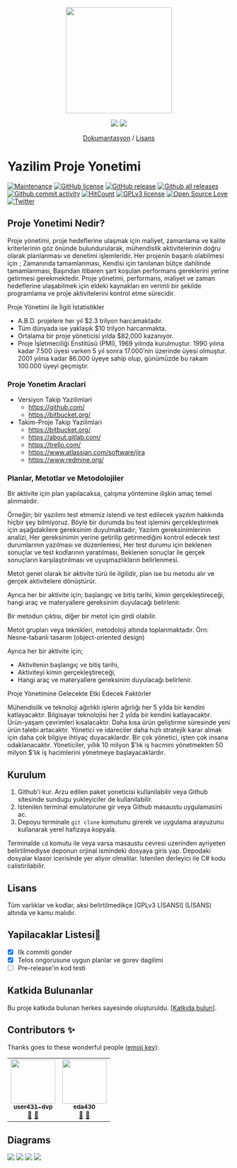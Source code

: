 <p align="center">
  <a href="https://github.com/eda430/WinFormKOS/">
    <img src="https://cdn2.iconfinder.com/data/icons/startup-management/325/Project_management_Business_Case-512.png" width="240px">
  </a>
</p>
<p align="center">
  <a href="https://github.com/eda430/WinFormKOS/releases/latest"><img src="https://img.shields.io/github/release/eda430/WinFormKOS.svg"></a>
  <a href="https://GitHub.com/eda430/WinFormKOS/releases/"><img src="https://img.shields.io/circleci/project/github/badges/shields/master"></a>
</p>

<p align="center">
  <a href="https://github.com/eda430/WinFormKOS/tree/master/README.md">Dokumantasyon</a> / <a href="https://github.com/eda430/WinFormKOS/tree/master/LICENSE">Lisans</a>
</p>

Yazilim Proje Yonetimi
=======================

[![Maintenance](https://img.shields.io/badge/Maintained%3F-yes-green.svg)](https://GitHub.com/eda430/WinFormKOS/graphs/commit-activity)
[![GitHub license](https://img.shields.io/github/license/eda430/WinFormKOS.svg)](https://github.com/eda430/WinFormKOS/tree/master/LICENSE)
[![GitHub release](https://img.shields.io/github/release/eda430/WinFormKOS.svg)](https://GitHub.com/eda430/WinFormKOS/releases/)
[![Github all releases](https://img.shields.io/github/downloads/eda430/WinFormKOS/total.svg)](https://GitHub.com/eda430/WinFormKOS/releases/)
[![Github commit activity](https://img.shields.io/github/commit-activity/m/eda430/WinFormKOS)](https://github.com/eda430/WinFormKOS/commits/master)
[![HitCount](http://hits.dwyl.io/eda430/badges.svg)](http://hits.dwyl.io/eda430/badges)
[![GPLv3 license](https://img.shields.io/badge/License-GPLv3-blue.svg)](http://perso.crans.org/besson/LICENSE.html)
[![Open Source Love](https://badges.frapsoft.com/os/v1/open-source.png?v=103)](https://github.com/ellerbrock/open-source-badges/)
[![Twitter](https://img.shields.io/twitter/follow/edanur?style=social&logo=twitter)](https://twitter.com/intent/follow?screen_name=edanur)

## Proje Yonetimi Nedir?
Proje yönetimi, proje hedeflerine ulaşmak için maliyet, zamanlama ve kalite kriterlerinin göz önünde bulundurularak, mühendislik aktivitelerinin doğru olarak planlanması ve denetimi işlemleridir. Her projenin başarılı olabilmesi için ; Zamanında tamamlanması, Kendisi için tanılanan bütçe dahilinde tamamlanması, Başından itibaren şart koşulan performans gereklerini yerine getirmesi gerekmektedir. Proje yönetimi, performans, maliyet ve zaman hedeflerine ulaşabilmek için eldeki kaynakları en verimli bir şekilde programlama ve proje aktivitelerini kontrol etme sürecidir.

Proje Yönetimi ile İlgili İstatistikler
- A.B.D. projelere her yıl $2.3 trilyon harcamaktadır.
- Tüm dünyada ise yaklaşık $10 trilyon harcanmakta.
- Ortalama bir proje yöneticisi yılda $82,000 kazanıyor.
- Proje İşletmeciliği Enstitüsü (PMI), 1969 yılında kurulmuştur. 1990 yılına kadar 7.500 üyesi varken 5 yıl sonra 17.000’nin üzerinde üyesi olmuştur. 2001 yılına kadar 86.000 üyeye sahip olup, günümüzde bu rakam 100.000 üyeyi geçmiştir.

### Proje Yonetim Araclari
- Versiyon Takip Yazilimlari
    - https://github.com/
    - https://bitbucket.org/
- Takim-Proje Takip Yazilimlari
    - https://bitbucket.org/
    - https://about.gitlab.com/
    - https://trello.com/
    - https://www.atlassian.com/software/jira
    - https://www.redmine.org/

### Planlar, Metotlar ve Metodolojiler
Bir aktivite için plan yapılacaksa, çalışma yöntemine ilişkin amaç temel alınmalıdır.

Örneğin; bir yazılımı test etmemiz istendi ve test edilecek yazılım hakkında hiçbir şey bilmiyoruz. Böyle bir durumda bu test işlemini gerçekleştirmek için aşağıdakilere gereksinim duyulmaktadır;
Yazılım gereksinimlerinin analizi,
Her gereksinimin yerine getirilip getirmediğini kontrol edecek test durumlarının yazılması ve düzenlemesi,
Her test durumu için beklenen sonuçlar ve test  kodlarının yaratılması,
Beklenen sonuçlar ile gerçek sonuçların karşılaştırılması ve uyuşmazlıkların belirlenmesi.


Metot genel olarak bir aktivite türü ile ilgilidir, plan ise bu metodu alır ve gerçek aktivitelere dönüştürür. 

Ayrıca her bir aktivite için;
başlangıç ve bitiş tarihi,
kimin gerçekleştireceği,
hangi araç ve materyallere gereksinim duyulacağı belirlenir.

Bir metodun çıktısı, diğer bir metot için girdi olabilir.

Metot grupları veya teknikleri, metodoloji altında toplanmaktadır.
Örn: Nesne-tabanlı tasarım (object-oriented design)

Ayrıca her bir aktivite için;
- Aktivitenin başlangıç ve bitiş tarihi,
- Aktiviteyi kimin gerçekleştireceği,
- Hangi araç ve materyallere gereksinim duyulacağı belirlenir.

Proje Yönetimine Gelecekte Etki Edecek Faktörler 

Mühendislik ve teknoloji ağırlıklı işlerin ağırlığı her 5 yılda bir kendini katlayacaktır.
Bilgisayar teknolojisi her 2 yılda bir kendini katlayacaktır.
Ürün-yaşam çevrimleri kısalacaktır.
Daha kısa ürün geliştirme süresinde yeni ürün talebi artacaktır.
Yönetici ve idareciler daha hızlı stratejik karar almak için daha çok bilgiye ihtiyaç duyacaklardır.
Bir çok yönetici, işten çok insana odaklanacaktır.
Yöneticiler, yıllık 10 milyon $’lık iş hacmini yönetmekten 50 milyon $’lık iş hacimlerini yönetmeye başlayacaklardır.

## Kurulum

1. Github'i kur. Arzu edilen paket yoneticisi kullanilabilir veya Github sitesinde sundugu yukleyiciler de kullanilabilir.
2. Istenilen terminal emulatorune gir veya Github masaustu uygulamasini ac.
3. Depoyu terminale <code>git clone</code> komutunu girerek ve uygulama arayuzunu kullanarak yerel hafizaya kopyala.

Terminalde <code>cd</code> komutu ile veya varsa masaustu cevresi uzerinden
ayriyeten belirtilmediyse deponun orjinal ismindeki dosyaya giris yap. Depodaki
dosyalar klasor icerisinde yer aliyor olmalilar. Istenilen derleyici ile C# kodu
calistirilabilir.

## Lisans

Tüm varlıklar ve kodlar, aksi belirtilmedikçe [GPLv3 LİSANSI] (LİSANS) altında
ve kamu malıdır.

## Yapilacaklar Listesi:book:
- [X] Ilk commiti gonder
- [X] Telos ongorusune uygun planlar ve gorev dagilimi
- [ ] Pre-release'in kod testi

## Katkida Bulunanlar

Bu proje katkıda bulunan herkes sayesinde oluşturuldu. [[Katkıda bulun](CONTRIBUTING.md)].
## Contributors ✨

Thanks goes to these wonderful people ([emoji key](https://allcontributors.org/docs/en/emoji-key)):

<!-- ALL-CONTRIBUTORS-LIST:START - Do not remove or modify this section -->
<!-- prettier-ignore-start -->
<!-- markdownlint-disable -->
<table>
  <tr>
    <td align="center"><a href="https://github.com/user431-dvp"><img src="https://avatars1.githubusercontent.com/u/64474657?s=460&v=4" width="100px;" alt=""/><br /><sub><b>user431-dvp</b></sub></a><br /><a href="https://github.com/eda430/WinFormKOS/commits?author=user431-dvp" title="Documentation">📖</a> <a href="https://github.com/eda430/WinFormKOS/pulls?q=is%3Apr+reviewed-by%3Auser431-dvp" title="Reviewed Pull Requests">👀</a></td>
    <td align="center"><a href="https://github.com/eda430"><img src="https://avatars1.githubusercontent.com/u/50071323?s=460&u=b84b906f0989f8a23eb9e9cae221a60e92139342&v=4" width="100px;" alt=""/><br /><sub><b>eda430</b></sub></a><br /><a href="https://github.com/eda430/WinFormKOS/commits?author=eda430" title="Documentation">📖</a> <a href="https://github.com/eda430/WinFormKOS/pulls?q=is%3Apr+reviewed-by%3eda430" title="Reviewed Pull Requests">👀</a></td>
  </tr>
</table>

## Diagrams
![](activity.png?raw=true)
![](uml.png?raw=true)
![](use-case.png?raw=true)
![](e_r.png?raw=true)
